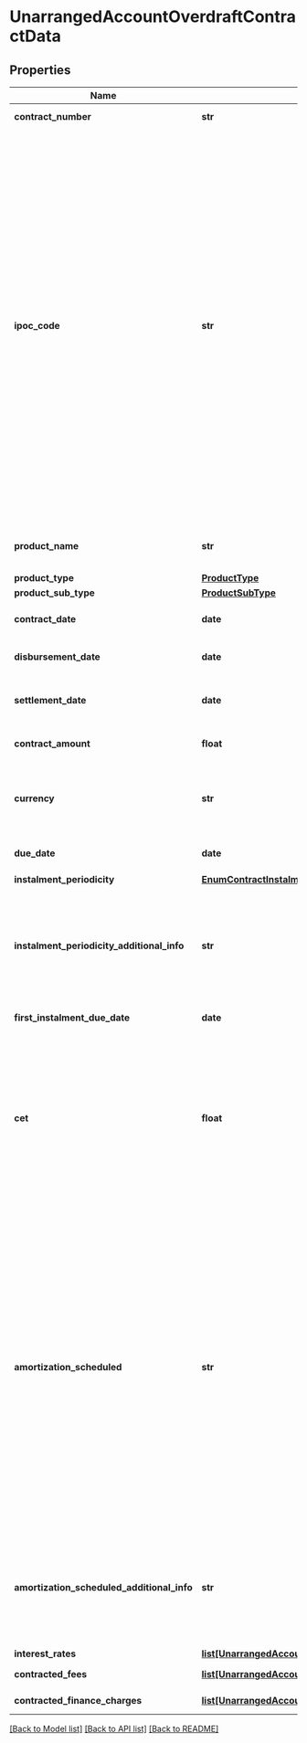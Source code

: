 # UnarrangedAccountOverdraftContractData

## Properties
Name | Type | Description | Notes
------------ | ------------- | ------------- | -------------
**contract_number** | **str** | Número do contrato dado pela instituição contratante. | 
**ipoc_code** | **str** | \&quot;Número padronizado do contrato - IPOC (Identificação Padronizada da Operação de Crédito). Segundo DOC 3040, composta por: - **CNPJ da instituição:** 8 (oito) posições iniciais; - **Modalidade da operação:** 4 (quatro) posições; - **Tipo do cliente:** 1 (uma) posição( 1 &#x3D; pessoa natural - CPF, 2&#x3D; pessoa jurídica – CNPJ, 3 &#x3D; pessoa física no exterior, 4 &#x3D; pessoa jurídica no exterior, 5 &#x3D; pessoa natural sem CPF e 6 &#x3D; pessoa jurídica sem CNPJ); - **Código do cliente:** O número de posições varia conforme o tipo do cliente:   1. Para clientes pessoa física com CPF (tipo de cliente &#x3D; 1), informar as 11 (onze) posições do CPF;   2. Para clientes pessoa jurídica com CNPJ (tipo de cliente &#x3D; 2), informar as 8 (oito) posições iniciais do CNPJ;   3. Para os demais clientes (tipos de cliente 3, 4, 5 e 6), informar 14 (catorze) posições com complemento de zeros à esquerda se a identificação tiver tamanho inferior; - **Código do contrato:** 1 (uma) até 40 (quarenta) posições, sem complemento de caracteres.\&quot;  | 
**product_name** | **str** | \&quot;Denominação/Identificação do nome da Modalidade da Operação de Crédito divulgado ao cliente\&quot;  | 
**product_type** | [**ProductType**](ProductType.md) |  | 
**product_sub_type** | [**ProductSubType**](ProductSubType.md) |  | 
**contract_date** | **date** | Data de contratação da operação de crédito. Especificação RFC-3339 | 
**disbursement_date** | **date** | Data do Desembolso do valor contratado. Especificação RFC-3339 | [optional] 
**settlement_date** | **date** | Data de liquidação da operação. [Restrição] Deve aceitar NA caso não seja retornado pela instituição.  | 
**contract_amount** | **float** | Valor contratado da operação. Expresso em valor monetário com até 4 casas decimais | 
**currency** | **str** | \&quot;Moeda referente ao valor da garantia, segundo modelo ISO-4217. p.ex. &#x27;BRL&#x27; Todos os valores monetários informados estão representados com a moeda vigente do Brasil\&quot;  | 
**due_date** | **date** | Data de vencimento Final da operação. Especificação RFC-3339 | 
**instalment_periodicity** | [**EnumContractInstalmentPeriodicity**](EnumContractInstalmentPeriodicity.md) |  | 
**instalment_periodicity_additional_info** | **str** | Campo obrigatório para complementar a informação relativa à periodicidade de pagamento regular quando tiver a opção OUTROS. [Restrição] Obrigatório para complementar a informação relativa da periodicidade de pagamento regular, quando selecionada o tipo ou subtipo OUTRO.   | 
**first_instalment_due_date** | **date** | Data de vencimento primeira parcela do principal | 
**cet** | **float** | \&quot;CET – Custo Efetivo Total deve ser expresso na forma de taxa percentual anual e   incorpora todos os encargos e despesas incidentes nas operações de crédito (taxa de juro, mas também tarifas, tributos, seguros e outras despesas cobradas). O preenchimento deve respeitar as 4 casas decimais, mesmo que venham preenchidas com zeros (representação de porcentagem p.ex: 0.1500. Este valor representa 15%. O valor 1 representa 100%)\&quot;  | 
**amortization_scheduled** | **str** | Sistema de amortização (Vide Enum): - SAC (Sistema de Amortização Constante) - É aquele em que o valor da amortização permanece igual até o final. Os juros cobrados sobre o parcelamento não entram nesta conta. - PRICE (Sistema Francês de Amortização) - As parcelas são fixas do início ao fim do contrato. Ou seja, todas as parcelas terão o mesmo valor, desde a primeira até a última. Nos primeiros pagamentos, a maior parte do valor da prestação corresponde aos juros. Ao longo do tempo, a taxa de juros vai decrescendo. Como o valor da prestação é fixo, com o passar das parcelas, o valor de amortização vai aumentando. - SAM (Sistema de Amortização Misto) - Cada prestação (pagamento) é a média aritmética das prestações respectivas no Sistemas Price e no Sistema de Amortização Constante (SAC). - SEM SISTEMA DE AMORTIZAÇÃO  | 
**amortization_scheduled_additional_info** | **str** | Campo obrigatório para complementar a informação relativa à amortização quando selecionada a opção OUTROS. [Restrição] Obrigatório para complementar a informação relativa à amortização quando selecionada a opção OUTROS, para os demais casos informar \&quot;NA\&quot;.       | 
**interest_rates** | [**list[UnarrangedAccountOverdraftContractInterestRate]**](UnarrangedAccountOverdraftContractInterestRate.md) |  | 
**contracted_fees** | [**list[UnarrangedAccountOverdraftContractedFee]**](UnarrangedAccountOverdraftContractedFee.md) | Lista que traz a relação de tarifas pactuadas no contrato | 
**contracted_finance_charges** | [**list[UnarrangedAccountOverdraftFinanceCharge]**](UnarrangedAccountOverdraftFinanceCharge.md) | Lista que traz os encargos pactuados no contrato | 

[[Back to Model list]](../README.md#documentation-for-models) [[Back to API list]](../README.md#documentation-for-api-endpoints) [[Back to README]](../README.md)

